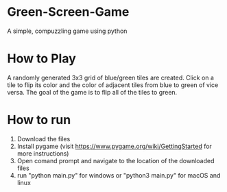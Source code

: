 # Green-Screen-Game
A simple, compuzzling game using python

# How to Play
A randomly generated 3x3 grid of blue/green tiles are created. Click on a tile to flip its color and the color of adjacent tiles from blue to green of vice versa. The goal of the game is to flip all of the tiles to green.

# How to run
1) Download the files
2) Install pygame (visit https://www.pygame.org/wiki/GettingStarted for more instructions)
3) Open comand prompt and navigate to the location of the downloaded files
4) run "python main.py" for windows or "python3 main.py" for macOS and linux
